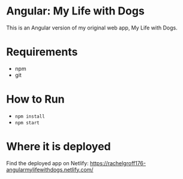 # Angular: My Life with Dogs

This is an Angular version of my original web app, My Life with Dogs.

# Requirements

* npm
* git

# How to Run

* `npm install`
* `npm start`

# Where it is deployed

Find the deployed app on Netlify: https://rachelgroff176-angularmylifewithdogs.netlify.com/
